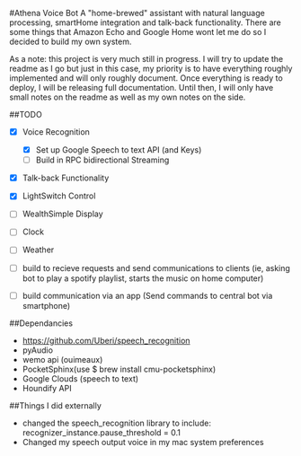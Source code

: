 #Athena Voice Bot
A "home-brewed" assistant with natural language processing, smartHome integration and talk-back functionality. There are some things that Amazon Echo and Google Home wont let me do so I decided to build my own system.

As a note: this project is very much still in progress. I will try to update the readme as I go but just in this case, my priority is to have everything roughly implemented and will only roughly document. Once everything is ready to deploy, I will be releasing full documentation. Until then, I will only have small notes on the readme as well as my own notes on the side.

##TODO
- [x] Voice Recognition
  - [x] Set up Google Speech to text API (and Keys)
  - [ ] Build in RPC bidirectional Streaming

- [x] Talk-back Functionality

- [x] LightSwitch Control

- [ ] WealthSimple Display

- [ ] Clock

- [ ] Weather

- [ ] build to recieve requests and send communications to clients (ie, asking bot to play a spotify playlist, starts the music on home computer)

- [ ] build communication via an app (Send commands to central bot via smartphone)

##Dependancies
- https://github.com/Uberi/speech_recognition
- pyAudio
- wemo api (ouimeaux)
- PocketSphinx(use $ brew install cmu-pocketsphinx)
- Google Clouds (speech to text)
- Houndify API

##Things I did externally
- changed the speech_recognition library to include: recognizer_instance.pause_threshold = 0.1
- Changed my speech output voice in my mac system preferences
